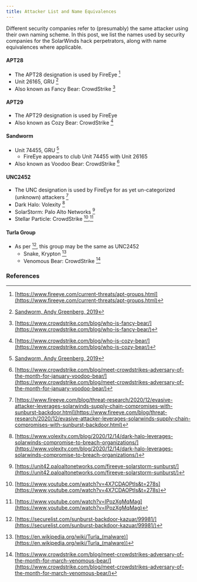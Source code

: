 ```yaml
---
title: Attacker List and Name Equivalences
---
```

Different security companies refer to (presumably) the same attacker using their own naming scheme. In this post, we list the names used by security companies for the SolarWinds hack perpetrators, along with name equivalences where applicable.

#### APT28
* The APT28 designation is used by FireEye [^feye-apt]
* Unit 26165, GRU [^sandworm]
* Also known as Fancy Bear: CrowdStrike [^cs20190212]

#### APT29
* The APT29 designation is used by FireEye 
* Also known as Cozy Bear: CrowdStrike [^cs20160919]

#### Sandworm
* Unit 74455, GRU [^sandworm]
  * FireEye appears to club Unit 74455 with Unit 26165 
* Also known as Voodoo Bear: CrowdStrike [^cs20180129]

#### UNC2452
* The UNC designation is used by FireEye for as yet un-categorized (unknown) attackers [^feye20201213]
* Dark Halo: Volexity [^volexity20201214]
* SolarStorm: Palo Alto Networks [^pan20201214]
* Stellar Particle: CrowdStrike [^sans20210204],[^senate20210223]

#### Turla Group 
* As per [^kaspersky20210111], this group may be the same as UNC2452
  * Snake, Krypton [^wiki1]
  * Venomous Bear: CrowdStrike [^cs20180312]


### References 
[^feye-apt]: [https://www.fireeye.com/current-threats/apt-groups.html](https://www.fireeye.com/current-threats/apt-groups.html)
[^feye20201213]: [https://www.fireeye.com/blog/threat-research/2020/12/evasive-attacker-leverages-solarwinds-supply-chain-compromises-with-sunburst-backdoor.html](https://www.fireeye.com/blog/threat-research/2020/12/evasive-attacker-leverages-solarwinds-supply-chain-compromises-with-sunburst-backdoor.html)
[^sandworm]: [Sandworm, Andy Greenberg, 2019](https://www.penguinrandomhouse.com/books/597684/sandworm-by-andy-greenberg/)
[^cs20190212]: [https://www.crowdstrike.com/blog/who-is-fancy-bear/](https://www.crowdstrike.com/blog/who-is-fancy-bear/)
[^cs20160919]: [https://www.crowdstrike.com/blog/who-is-cozy-bear/](https://www.crowdstrike.com/blog/who-is-cozy-bear/)
[^cs20180129]: [https://www.crowdstrike.com/blog/meet-crowdstrikes-adversary-of-the-month-for-january-voodoo-bear/](https://www.crowdstrike.com/blog/meet-crowdstrikes-adversary-of-the-month-for-january-voodoo-bear/)
[^cs20180312]: [https://www.crowdstrike.com/blog/meet-crowdstrikes-adversary-of-the-month-for-march-venomous-bear/](https://www.crowdstrike.com/blog/meet-crowdstrikes-adversary-of-the-month-for-march-venomous-bear/)
[^volexity20201214]: [https://www.volexity.com/blog/2020/12/14/dark-halo-leverages-solarwinds-compromise-to-breach-organizations/](https://www.volexity.com/blog/2020/12/14/dark-halo-leverages-solarwinds-compromise-to-breach-organizations/)
[^kaspersky20210111]: [https://securelist.com/sunburst-backdoor-kazuar/99981/](https://securelist.com/sunburst-backdoor-kazuar/99981/)
[^wiki1]: [https://en.wikipedia.org/wiki/Turla_(malware)](https://en.wikipedia.org/wiki/Turla_(malware))
[^sans20210204]: [https://www.youtube.com/watch?v=4X7CDAOPtIs&t=278s](https://www.youtube.com/watch?v=4X7CDAOPtIs&t=278s)
[^senate20210223]: [https://www.youtube.com/watch?v=IPozXgMqMag](https://www.youtube.com/watch?v=IPozXgMqMag)
[^pan20201214]: [https://unit42.paloaltonetworks.com/fireeye-solarstorm-sunburst/](https://unit42.paloaltonetworks.com/fireeye-solarstorm-sunburst/)
